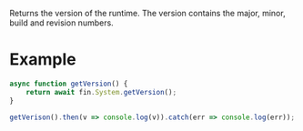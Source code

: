 Returns the version of the runtime. The version contains the major, minor, build and revision numbers.
# Example
```js
async function getVersion() {
    return await fin.System.getVersion();
}

getVerison().then(v => console.log(v)).catch(err => console.log(err));
```
